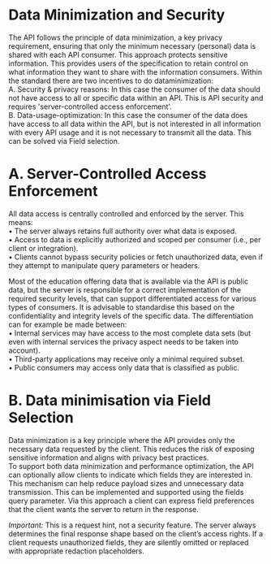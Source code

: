 # Data Minimization and Security
The API follows the principle of data minimization, a key privacy requirement, ensuring that only the minimum necessary (personal) data is shared with each API consumer. This approach protects sensitive information. This provides users of the specification to retain control on what information they want to share with the information consumers. Within the standard there are two incentives to do dataminimization:  
A. Security & privacy reasons: In this case the consumer of the data should not have access to all or specific data within an API. This is API security and requires 'server-controlled access enforcement'.  
B. Data-usage-optimization: In this case the consumer of the data does have access to all data within the API, but is not interested in all information with every API usage and it is not necessary to transmit all the data. This can be solved via Field selection.

# A. Server-Controlled Access Enforcement
All data access is centrally controlled and enforced by the server. This means:  
•	The server always retains full authority over what data is exposed.  
•	Access to data is explicitly authorized and scoped per consumer (i.e., per client or integration).  
•	Clients cannot bypass security policies or fetch unauthorized data, even if they attempt to manipulate query parameters or headers.  

Most of the education offering data that is available via the API is public data, but the server is responsible for a correct implementation of the required security levels, that can support differentiated access for various types of consumers. It is advisable to standardise this based on the confidentiality and integrity levels of the specific data. The differentiation can for example be made between:  
•	Internal services may have access to the most complete data sets (but even with internal services the privacy aspect needs to be taken into account).  
•	Third-party applications may receive only a minimal required subset.  
•	Public consumers may access only data that is classified as public.  

# B. Data minimisation via Field Selection
Data minimization is a key principle where the API provides only the necessary data requested by the client. This reduces the risk of exposing sensitive information and aligns with privacy best practices.  
To support both data minimization and performance optimization, the API can optionally allow clients to indicate which fields they are interested in. This mechanism can help reduce payload sizes and unnecessary data transmission.
This can be implemented and supported using the fields query parameter. Via this approach a client can express field preferences that the client wants the server to return in the response.

*Important:* This is a request hint, not a security feature. 
The server always determines the final response shape based on the client’s access rights. If a client requests unauthorized fields, they are silently omitted or replaced with appropriate redaction placeholders.
